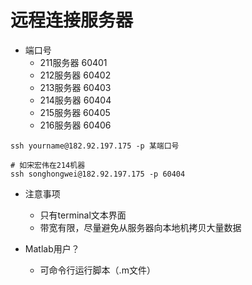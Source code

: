 # 远程连接服务器
* 端口号
  * 211服务器 60401
  * 212服务器 60402
  * 213服务器 60403
  * 214服务器 60404
  * 215服务器 60405
  * 216服务器 60406
```
ssh yourname@182.92.197.175 -p 某端口号

# 如宋宏伟在214机器
ssh songhongwei@182.92.197.175 -p 60404
```
* 注意事项
  * 只有terminal文本界面
  * 带宽有限，尽量避免从服务器向本地机拷贝大量数据
  
* Matlab用户？
  * 可命令行运行脚本（.m文件）
